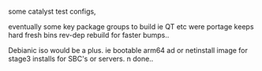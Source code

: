 some catalyst test configs,

eventually some key package groups to build ie QT etc were portage keeps hard fresh bins rev-dep rebuild for faster bumps.. 

Debianic iso would be a plus.  ie bootable arm64 ad or netinstall image for stage3  installs for SBC's or servers. n done.. 
